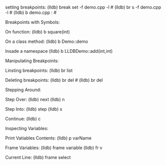 setting breakpoints:
  (lldb) break set -f demo.cpp -l #
  (lldb) br s -f demo.cpp -l #
  (lldb) b demo.cpp : #

Breakpoints with Symbols:

  On function:
  (lldb) b square(int)
  
  On a class method:
  (lldb) b Demo::demo

  Insade a namespace
  (lldb) b LLDBDemo::add(int,int)



Manipulating Breakpoints:

  Linsting breakpoints:
  (lldb) br list

  Deleting breakpoints:
  (lldb) br del #
  (lldb) br del 


Stepping Around:

  Step Over:
  (lldb) next
  (lldb) n

  Step Into:
  (lldb) step
  (lldb) s

  Continue:
  (lldb) c

Inspecting Variables:

  Print Vatiables Contents:
  (lldb) p varName

  Frame Variables:
  (lldb) frame variable
  (lldb) fr v 

  Current Line:
  (lldb) frame select

